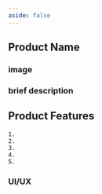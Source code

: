 ```yaml
---
aside: false
---
```

## Product Name
### image
### brief description
## Product Features
    1. 
    2.
    3.
    4.
    5.
### UI/UX
